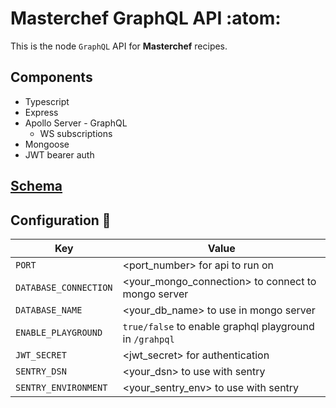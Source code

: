 # Masterchef GraphQL API :atom:

This is the node `GraphQL` API for **Masterchef** recipes.

## Components
- Typescript
- Express
- Apollo Server - GraphQL
    - WS subscriptions
- Mongoose
- JWT bearer auth

## [Schema](./schema.gql)


## Configuration 🔧
| Key | Value |
| --- | --- |
| `PORT`                | <port_number> for api to run on                           |
| `DATABASE_CONNECTION` | <your_mongo_connection> to connect to mongo server        |
| `DATABASE_NAME`       | <your_db_name> to use in mongo server                     | 
| `ENABLE_PLAYGROUND`   | `true/false` to enable graphql playground in `/grahpql`   |
| `JWT_SECRET`          | <jwt_secret> for authentication                           |
| `SENTRY_DSN`          | <your_dsn> to use with sentry                             | 
| `SENTRY_ENVIRONMENT`  | <your_sentry_env> to use with sentry                      |